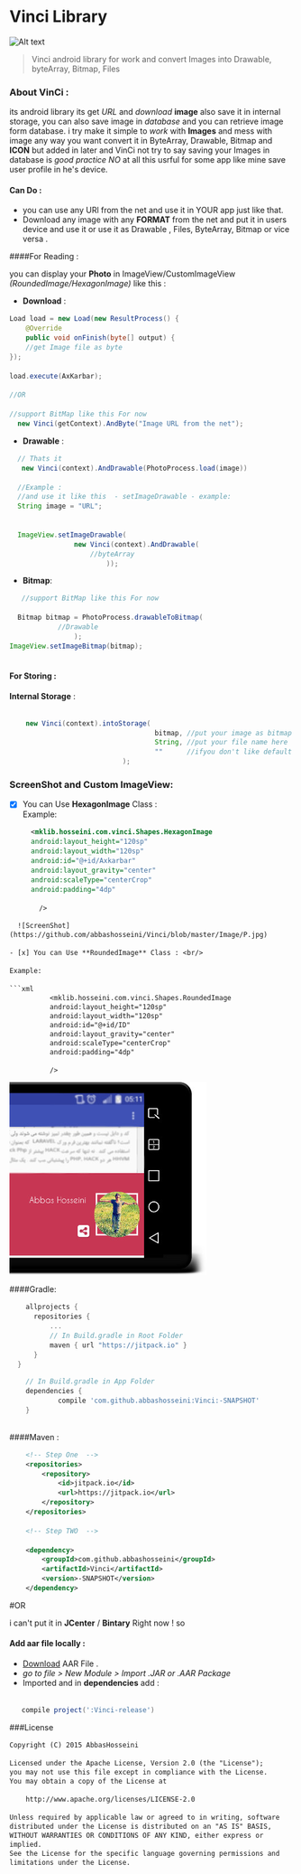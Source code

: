 # Vinci Library

![Alt text](https://jitpack.io/v/abbashosseini/Vinci.svg)
>Vinci android library for work and convert Images into Drawable, byteArray, Bitmap, Files 

### About VinCi :

its android library its get _URL_ and _download_ **image** also save it in internal storage, you can also save image in _database_ and you can retrieve image form database.
i try make it simple to _work_ with **Images** and mess with image any way you want convert it in ByteArray, Drawable, Bitmap and **ICON** but added in later and VinCi not try to say saving your Images in database is *good practice* _NO_ at all this usrful for some app like mine save user profile in he's device.

#### Can Do :

* you can use any URl from the net and use it in YOUR app just like that.
* Download any image with any **FORMAT** from  the net and put it in users device and use it or use it as Drawable , Files, ByteArray, Bitmap or vice versa .


####For Reading :

you can display your **Photo** in ImageView/CustomImageView _(RoundedImage/HexagonImage)_ like this :

* **Download** :

```java
Load load = new Load(new ResultProcess() {
    @Override
    public void onFinish(byte[] output) {
    //get Image file as byte
});

load.execute(AxKarbar);

//OR

//support BitMap like this For now
  new Vinci(getContext).AndByte("Image URL from the net");


```

* **Drawable** :
```java
  // Thats it
   new Vinci(context).AndDrawable(PhotoProcess.load(image))
  
  //Example :
  //and use it like this  - setImageDrawable - example:
  String image = "URL";
  
  
  ImageView.setImageDrawable(
                new Vinci(context).AndDrawable(
                	//byteArray
                        ));
```

* **Bitmap**:

```java
   //support BitMap like this For now
  
  Bitmap bitmap = PhotoProcess.drawableToBitmap(
  			//Drawable
                );
ImageView.setImageBitmap(bitmap);
  
```



#### For Storing :


**Internal Storage** :
```java

  	new Vinci(context).intoStorage(
                                    bitmap, //put your image as bitmap here
                                    String, //put your file name here 
                                    ""	    //ifyou don't like default path so change it here
                            );

```


### ScreenShot and Custom ImageView:

- [x] You can Use **HexagonImage** Class : <br/>
Example:
  ```xml
    <mklib.hosseini.com.vinci.Shapes.HexagonImage
    android:layout_height="120sp"
    android:layout_width="120sp"
    android:id="@+id/Axkarbar"
    android:layout_gravity="center"
    android:scaleType="centerCrop"
    android:padding="4dp"
  
      />
```
  ![ScreenShot](https://github.com/abbashosseini/Vinci/blob/master/Image/P.jpg)

- [x] You can Use **RoundedImage** Class : <br/>

Example:
	
```xml
	      <mklib.hosseini.com.vinci.Shapes.RoundedImage
	      android:layout_height="120sp"
	      android:layout_width="120sp"
	      android:id="@+id/ID"
	      android:layout_gravity="center"
	      android:scaleType="centerCrop"
	      android:padding="4dp"
	      
	      />
```

![ScreenShot](https://github.com/abbashosseini/Vinci/blob/master/Image/L.jpg)
  
  
####Gradle:
  
  
  
  
  ```gradle
	  allprojects {
		repositories {
			...
			// In Build.gradle in Root Folder
			maven { url "https://jitpack.io" }
		}
	}
```
```gradle	
	// In Build.gradle in App Folder
	dependencies {
	        compile 'com.github.abbashosseini:Vinci:-SNAPSHOT'
	}
  
  ````
  
####Maven :

```xml
	<!-- Step One  -->
	<repositories>
		<repository>
		    <id>jitpack.io</id>
		    <url>https://jitpack.io</url>
		</repository>
	</repositories>
	
	<!-- Step TWO  -->
	
	<dependency>
	    <groupId>com.github.abbashosseini</groupId>
	    <artifactId>Vinci</artifactId>
	    <version>-SNAPSHOT</version>
	</dependency>

```

#OR

i can't put it in **JCenter** / **Bintary** Right now ! so

#### Add **aar** file locally  :

- [Download](https://github.com/abbashosseini/Vinci/blob/master/Vinci-release.aar?raw=true) AAR File .
- _go to file > New Module > Import .JAR or .AAR Package_
- Imported and in **dependencies** add :

 ```gradle	
 
	compile project(':Vinci-release')		

``` 

###License

	Copyright (C) 2015 AbbasHosseini
	
	Licensed under the Apache License, Version 2.0 (the "License");
	you may not use this file except in compliance with the License.
	You may obtain a copy of the License at
	
	    http://www.apache.org/licenses/LICENSE-2.0
	
	Unless required by applicable law or agreed to in writing, software
	distributed under the License is distributed on an "AS IS" BASIS,
	WITHOUT WARRANTIES OR CONDITIONS OF ANY KIND, either express or implied.
	See the License for the specific language governing permissions and
	limitations under the License.

